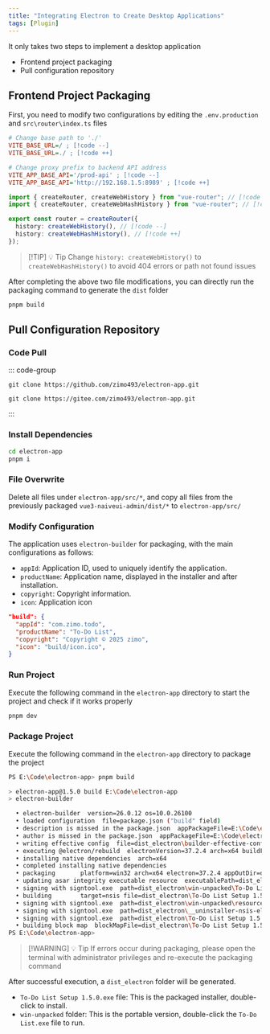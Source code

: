 ```yaml
---
title: "Integrating Electron to Create Desktop Applications"
tags: [Plugin]
---
```


It only takes two steps to implement a desktop application

- Frontend project packaging
- Pull configuration repository

## Frontend Project Packaging

First, you need to modify two configurations by editing the `.env.production` and `src\router\index.ts` files

```ini [.env.production]
# Change base path to './'
VITE_BASE_URL=/ ; [!code --]
VITE_BASE_URL=./ ; [!code ++]

# Change proxy prefix to backend API address
VITE_APP_BASE_API='/prod-api' ; [!code --]
VITE_APP_BASE_API='http://192.168.1.5:8989' ; [!code ++]
```

```ts [src\router\index.ts]
import { createRouter, createWebHistory } from "vue-router"; // [!code --]
import { createRouter, createWebHashHistory } from "vue-router"; // [!code ++]

export const router = createRouter({
  history: createWebHistory(), // [!code --]
  history: createWebHashHistory(), // [!code ++]
});
```

> [!TIP] 💡 Tip
> Change `history: createWebHistory()` to `createWebHashHistory()` to avoid 404 errors or path not found issues

After completing the above two file modifications, you can directly run the packaging command to generate the `dist` folder

```bash [pnpm]
pnpm build
```

## Pull Configuration Repository

### Code Pull

::: code-group

```shell [GitHub]
git clone https://github.com/zimo493/electron-app.git
```

```shell [Gitee]
git clone https://gitee.com/zimo493/electron-app.git
```

:::

### Install Dependencies

```bash [pnpm]
cd electron-app
pnpm i
```

### File Overwrite

Delete all files under `electron-app/src/*`, and copy all files from the previously packaged `vue3-naiveui-admin/dist/*` to `electron-app/src/`

### Modify Configuration

The application uses `electron-builder` for packaging, with the main configurations as follows:

- `appId`: Application ID, used to uniquely identify the application.
- `productName`: Application name, displayed in the installer and after installation.
- `copyright`: Copyright information.
- `icon`: Application icon

```json [package.json]
"build": {
  "appId": "com.zimo.todo",
  "productName": "To-Do List",
  "copyright": "Copyright © 2025 zimo",
  "icon": "build/icon.ico",
}
```

### Run Project

Execute the following command in the `electron-app` directory to start the project and check if it works properly

```bash [pnpm]
pnpm dev
```

### Package Project

Execute the following command in the `electron-app` directory to package the project

```bash [pnpm]
PS E:\Code\electron-app> pnpm build

> electron-app@1.5.0 build E:\Code\electron-app
> electron-builder

  • electron-builder  version=26.0.12 os=10.0.26100
  • loaded configuration  file=package.json ("build" field)
  • description is missed in the package.json  appPackageFile=E:\Code\electron-app\package.json
  • author is missed in the package.json  appPackageFile=E:\Code\electron-app\package.json
  • writing effective config  file=dist_electron\builder-effective-config.yaml
  • executing @electron/rebuild  electronVersion=37.2.4 arch=x64 buildFromSource=false appDir=./
  • installing native dependencies  arch=x64
  • completed installing native dependencies
  • packaging       platform=win32 arch=x64 electron=37.2.4 appOutDir=dist_electron\win-unpacked
  • updating asar integrity executable resource  executablePath=dist_electron\win-unpacked\To-Do List.exe
  • signing with signtool.exe  path=dist_electron\win-unpacked\To-Do List.exe
  • building        target=nsis file=dist_electron\To-Do List Setup 1.5.0.exe archs=x64 oneClick=false perMachine=false
  • signing with signtool.exe  path=dist_electron\win-unpacked\resources\elevate.exe
  • signing with signtool.exe  path=dist_electron\__uninstaller-nsis-electron-app.exe
  • signing with signtool.exe  path=dist_electron\To-Do List Setup 1.5.0.exe
  • building block map  blockMapFile=dist_electron\To-Do List Setup 1.5.0.exe.blockmap
PS E:\Code\electron-app>
```

> [!WARNING] 💡 Tip
> If errors occur during packaging, please open the terminal with administrator privileges and re-execute the packaging command

After successful execution, a `dist_electron` folder will be generated.

- `To-Do List Setup 1.5.0.exe` file: This is the packaged installer, double-click to install.
- `win-unpacked` folder: This is the portable version, double-click the `To-Do List.exe` file to run.
